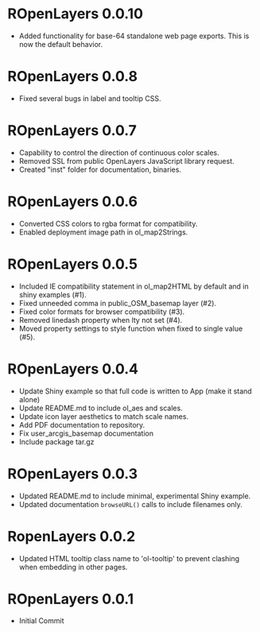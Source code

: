 # ROpenLayers 0.0.10

* Added functionality for base-64 standalone web page exports.  This is now the default behavior.

# ROpenLayers 0.0.8

* Fixed several bugs in label and tooltip CSS.

# ROpenLayers 0.0.7

* Capability to control the direction of continuous color scales.
* Removed SSL from public OpenLayers JavaScript library request.
* Created "inst" folder for documentation, binaries.

# ROpenLayers 0.0.6

* Converted CSS colors to rgba format for compatibility.
* Enabled deployment image path in ol_map2Strings.


# ROpenLayers 0.0.5

* Included IE compatibility statement in ol_map2HTML by default and in shiny examples (#1).
* Fixed unneeded comma in public_OSM_basemap layer (#2).
* Fixed color formats for browser compatibility (#3).
* Removed linedash property when lty not set (#4).
* Moved property settings to style function when fixed to single value (#5).

# ROpenLayers 0.0.4

* Update Shiny example so that full code is written to App (make it stand alone)
* Update README.md to include ol_aes and scales.
* Update icon layer aesthetics to match scale names.
* Add PDF documentation to repository.
* Fix user_arcgis_basemap documentation
* Include package tar.gz

# ROpenLayers 0.0.3

* Updated README.md to include minimal, experimental Shiny example.
* Updated documentation `browseURL()` calls to include filenames only.

# RopenLayers 0.0.2

* Updated HTML tooltip class name to 'ol-tooltip' to prevent clashing when embedding in other pages.

# ROpenLayers 0.0.1

* Initial Commit